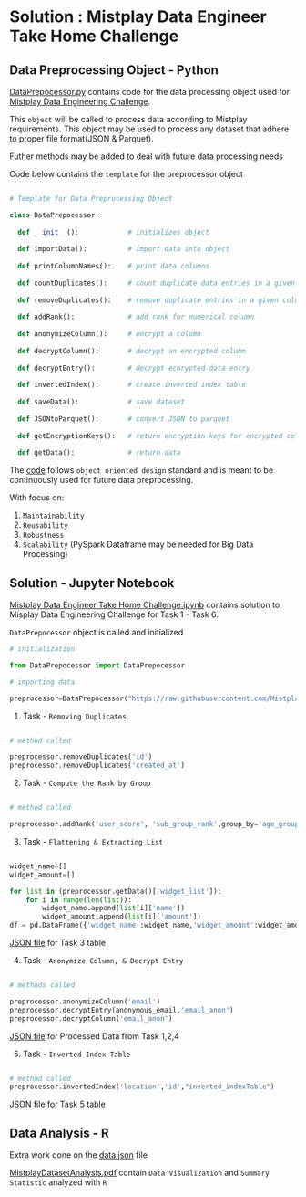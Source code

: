 # Solution : Mistplay Data Engineer Take Home Challenge 


## Data Preprocessing Object - Python 
[DataPrepocessor.py](https://github.com/AymenRumi/DataEngineerTakeHomeChallenge/blob/master/Solution/DataPrepocessor.py) contains code for the data processing object used for [Mistplay Data Engineering Challenge](https://github.com/Mistplay/DataEngineerTakeHomeChallenge).

This `object` will be called to process data according to Mistplay requirements.
This object may be used to process any dataset that adhere to proper file format(JSON & Parquet).

Futher methods may be added to deal with future data processing needs

Code below contains the `template` for the preprocessor object

```python

# Template for Data Preprocessing Object

class DataPrepocessor:
        
  def __init__():            # initializes object 
                                
  def importData():          # import data into object
  
  def printColumnNames():    # print data columns         
  
  def countDuplicates():     # count duplicate data entries in a given column      
  
  def removeDuplicates():    # remove duplicate entries in a given column
      
  def addRank():             # add rank for numerical column
  
  def anonymizeColumn():     # encrypt a column
  
  def decryptColumn():       # decrypt an encrypted column 
  
  def decryptEntry():        # decrypt ecnrypted data entry
  
  def invertedIndex():       # create inverted index table
  
  def saveData():            # save dataset
  
  def JSONtoParquet():       # convert JSON to parquet
  
  def getEncryptionKeys():   # return encryption keys for encrypted columns
  
  def getData():             # return data

```

The [code](https://github.com/AymenRumi/DataEngineerTakeHomeChallenge/blob/master/Solution/DataPrepocessor.py) follows `object oriented design` standard and is meant to be continuously used for future data preprocessing.

With focus on:
1. `Maintainability`
2. `Reusability`
3. `Robustness`
4. `Scalability` (PySpark Dataframe may be needed for Big Data Processing)
               
## Solution - Jupyter Notebook 

[Mistplay Data Engineer Take Home Challenge.ipynb](https://github.com/AymenRumi/DataEngineerTakeHomeChallenge/blob/master/Solution/Mistplay%20Data%20Engineer%20Take%20Home%20Challenge.ipynb) contains solution to Misplay Data Engineering Challenge for Task 1 - Task 6.

`DataPrepocessor` object is called and initialized 

```python
# initialization

from DataPrepocessor import DataPrepocessor

# importing data

preprocessor=DataPrepocessor("https://raw.githubusercontent.com/Mistplay/DataEngineerTakeHomeChallenge/master/data.json")
```

1.  Task - `Removing Duplicates`
```python

# method called

preprocessor.removeDuplicates('id')
preprocessor.removeDuplicates('created_at')
```


2. Task - `Compute the Rank by Group`
```python

# method called

preprocessor.addRank('user_score', 'sub_group_rank',group_by='age_group')
```


3. Task - `Flattening & Extracting List`
```python

widget_name=[]
widget_amount=[]

for list in (preprocessor.getData()['widget_list']):
    for i in range(len(list)):
        widget_name.append(list[i]['name'])
        widget_amount.append(list[i]['amount'])
df = pd.DataFrame({'widget_name':widget_name,'widget_amount':widget_amount})
```

[JSON file](https://github.com/AymenRumi/DataEngineerTakeHomeChallenge/blob/master/Solution/flattened_widget.json) for Task 3 table

4. Task - `Anonymize Column, & Decrypt Entry`
```python

# methods called

preprocessor.anonymizeColumn('email')
preprocessor.decryptEntry(anonymous_email,'email_anon')
preprocessor.decryptColumn('email_anon')
```
[JSON file](https://github.com/AymenRumi/DataEngineerTakeHomeChallenge/blob/master/Solution/preprocessed_Data.json) for Processed Data from Task 1,2,4

5. Task - `Inverted Index Table`
```python

# method called
preprocessor.invertedIndex('location','id',"inverted_indexTable")
```

[JSON file](https://github.com/AymenRumi/DataEngineerTakeHomeChallenge/blob/master/Solution/inverted_indexTable.json) for Task 5 table

## Data Analysis - R

Extra work done on the [data.json](https://github.com/Mistplay/DataEngineerTakeHomeChallenge/blob/master/data.json) file

[MistplayDatasetAnalysis.pdf](https://github.com/AymenRumi/DataEngineerTakeHomeChallenge/blob/master/Solution/MistplayDatasetAnalysis.pdf) contain `Data Visualization` and `Summary Statistic` analyzed with `R`


